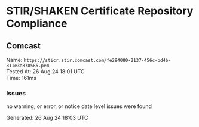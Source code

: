 # STIR/SHAKEN Certificate Repository Compliance

## Comcast

Name: `https://sticr.stir.comcast.com/fe294080-2137-456c-bd4b-811e3e878585.pem`\
Tested At: 26 Aug 24 18:01 UTC\
Time: 161ms

### Issues

no warning, or error, or notice date level issues were found

Generated: 26 Aug 24 18:03 UTC